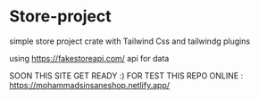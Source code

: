 # Store-project
simple store project
crate with Tailwind Css
and tailwindg plugins 

using https://fakestoreapi.com/ api for data 

SOON THIS SITE GET READY :)
FOR TEST THIS REPO ONLINE : https://mohammadsinsaneshop.netlify.app/
